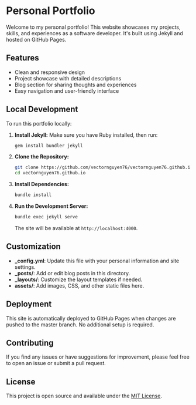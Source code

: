# Personal Portfolio

Welcome to my personal portfolio! This website showcases my projects, skills, and experiences as a software developer. It's built using Jekyll and hosted on GitHub Pages.

## Features

- Clean and responsive design
- Project showcase with detailed descriptions
- Blog section for sharing thoughts and experiences
- Easy navigation and user-friendly interface

## Local Development

To run this portfolio locally:

1. **Install Jekyll:**
   Make sure you have Ruby installed, then run:
   ```bash
   gem install bundler jekyll
   ```

2. **Clone the Repository:**
   ```bash
   git clone https://github.com/vectornguyen76/vectornguyen76.github.io.git
   cd vectornguyen76.github.io
   ```

3. **Install Dependencies:**
   ```bash
   bundle install
   ```

4. **Run the Development Server:**
   ```bash
   bundle exec jekyll serve
   ```
   The site will be available at `http://localhost:4000`.

## Customization

- **_config.yml**: Update this file with your personal information and site settings.
- **_posts/**: Add or edit blog posts in this directory.
- **_layouts/**: Customize the layout templates if needed.
- **assets/**: Add images, CSS, and other static files here.

## Deployment

This site is automatically deployed to GitHub Pages when changes are pushed to the master branch. No additional setup is required.

## Contributing

If you find any issues or have suggestions for improvement, please feel free to open an issue or submit a pull request.

## License

This project is open source and available under the [MIT License](LICENSE).
